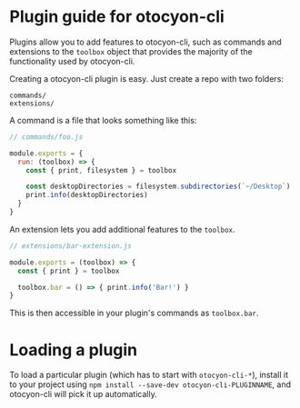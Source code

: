 # Plugin guide for otocyon-cli

Plugins allow you to add features to otocyon-cli, such as commands and
extensions to the `toolbox` object that provides the majority of the functionality
used by otocyon-cli.

Creating a otocyon-cli plugin is easy. Just create a repo with two folders:

```
commands/
extensions/
```

A command is a file that looks something like this:

```js
// commands/foo.js

module.exports = {
  run: (toolbox) => {
    const { print, filesystem } = toolbox

    const desktopDirectories = filesystem.subdirectories(`~/Desktop`)
    print.info(desktopDirectories)
  }
}
```

An extension lets you add additional features to the `toolbox`.

```js
// extensions/bar-extension.js

module.exports = (toolbox) => {
  const { print } = toolbox

  toolbox.bar = () => { print.info('Bar!') }
}
```

This is then accessible in your plugin's commands as `toolbox.bar`.

# Loading a plugin

To load a particular plugin (which has to start with `otocyon-cli-*`),
install it to your project using `npm install --save-dev otocyon-cli-PLUGINNAME`,
and otocyon-cli will pick it up automatically.
